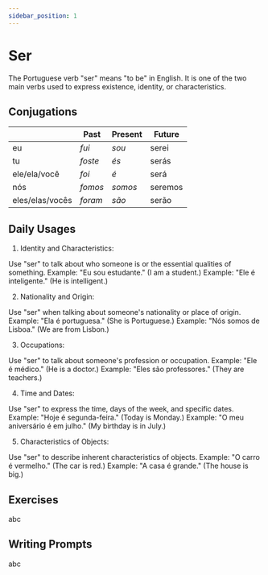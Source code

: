 ```yaml
---
sidebar_position: 1
---
```


# Ser

The Portuguese verb "ser" means "to be" in English. It is one of the two main verbs used to express existence, identity, or characteristics.

## Conjugations

|                 | Past    | Present | Future  |
| --------------- | ------- | ------- | ------- |
| eu              | _fui_   | _sou_   | serei   |
| tu              | _foste_ | _és_    | serás   |
| ele/ela/você    | _foi_   | _é_     | será    |
| nós             | _fomos_ | _somos_ | seremos |
| eles/elas/vocês | _foram_ | _são_   | serão   |

## Daily Usages

1. Identity and Characteristics:

Use "ser" to talk about who someone is or the essential qualities of something.
Example: "Eu sou estudante." (I am a student.)
Example: "Ele é inteligente." (He is intelligent.)

2. Nationality and Origin:

Use "ser" when talking about someone's nationality or place of origin.
Example: "Ela é portuguesa." (She is Portuguese.)
Example: "Nós somos de Lisboa." (We are from Lisbon.)

3. Occupations:

Use "ser" to talk about someone's profession or occupation.
Example: "Ele é médico." (He is a doctor.)
Example: "Eles são professores." (They are teachers.)

4. Time and Dates:

Use "ser" to express the time, days of the week, and specific dates.
Example: "Hoje é segunda-feira." (Today is Monday.)
Example: "O meu aniversário é em julho." (My birthday is in July.)

5. Characteristics of Objects:

Use "ser" to describe inherent characteristics of objects.
Example: "O carro é vermelho." (The car is red.)
Example: "A casa é grande." (The house is big.)

## Exercises

abc

## Writing Prompts

abc
